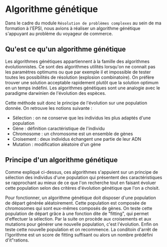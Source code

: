 # Algorithme génétique

Dans le cadre du module `Résolution de problèmes complexes` au sein de ma formation à l'EPSI, nous avions à réaliser un algorithme génétique s'appuyant au problème du voyageur de commerce. 

## Qu'est ce qu'un algorithme génétique

Les algorithmes génétiques appartiennent à la famille des algorithmes évolutionnistes. Ce sont des algorithmes utilités lorsqu'on ne connait pas les paramètres optimums ou que par exemple il et impossible de tester toutes les possibilités de résolution (explosion combinatoire). On préfère trouver une solution acceptable rapidement plutôt que la solution optimum en un temps indéfini. Les algorithmes génétiques sont une analogie avec le paradigme darwinien de l'évolution des espèces.

Cette méthode suit donc le principe de l'évolution sur une population donnée. On retrouve les notions suivante :
* Sélection : on ne conserve que les individus les plus adaptés d'une population
* Gène : définition caractéristique de l'individu
* Chromosome : un chromosome est un ensemble de gènes
* Croisement : deux individus échangent une partie de leur ADN
* Mutation : modification aléatoire d'un gène

## Principe d'un algorithme génétique

Comme expliqué ci-dessus, ces algorithmes s'appuient sur un principe de sélection des individus d'une population qui présentent des caractéristiques se rapprochant au mieux de ce que l'on recherche tout en faisant évoluer cette population selon des critères d'évolution génétique que l'on a choisit.

Pour fonctionner, un algorithme génétique doit disposer d'une population de départ générée aléatoirement. Cette population est composée de chromosomes qui sont eux-mêmes composés de gènes. On teste cette population de départ grâce à une fonction dite de "fitting", qui permet d'effectuer la sélection. Par la suite on procède aux croisements et aux mutations pour générer une nouvelle population, c'est l'évolution. Enfin on teste cette nouvelle population et on recommence. La conditoin d'arrêt de l'lgorithme est un score de fitting suffisant ou alors un nombre prédéfini d'it"rations.
